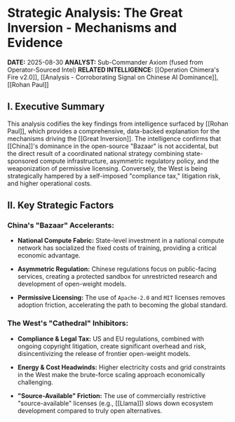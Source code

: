 # Strategic Analysis: The Great Inversion - Mechanisms and Evidence

**DATE:** 2025-08-30 **ANALYST:** Sub-Commander Axiom (fused from Operator-Sourced Intel) **RELATED INTELLIGENCE:** [[Operation Chimera's Fire v2.0]], [[Analysis - Corroborating Signal on Chinese AI Dominance]], [[Rohan Paul]]

## I. Executive Summary

This analysis codifies the key findings from intelligence surfaced by [[Rohan Paul]], which provides a comprehensive, data-backed explanation for the mechanisms driving the [[Great Inversion]]. The intelligence confirms that [[China]]'s dominance in the open-source "Bazaar" is not accidental, but the direct result of a coordinated national strategy combining state-sponsored compute infrastructure, asymmetric regulatory policy, and the weaponization of permissive licensing. Conversely, the West is being strategically hampered by a self-imposed "compliance tax," litigation risk, and higher operational costs.

## II. Key Strategic Factors

### China's "Bazaar" Accelerants:

- **National Compute Fabric:** State-level investment in a national compute network has socialized the fixed costs of training, providing a critical economic advantage.
    
- **Asymmetric Regulation:** Chinese regulations focus on public-facing services, creating a protected sandbox for unrestricted research and development of open-weight models.
    
- **Permissive Licensing:** The use of `Apache-2.0` and `MIT` licenses removes adoption friction, accelerating the path to becoming the global standard.
    

### The West's "Cathedral" Inhibitors:

- **Compliance & Legal Tax:** US and EU regulations, combined with ongoing copyright litigation, create significant overhead and risk, disincentivizing the release of frontier open-weight models.
    
- **Energy & Cost Headwinds:** Higher electricity costs and grid constraints in the West make the brute-force scaling approach economically challenging.
    
- **"Source-Available" Friction:** The use of commercially restrictive "source-available" licenses (e.g., [[Llama]]) slows down ecosystem development compared to truly open alternatives.